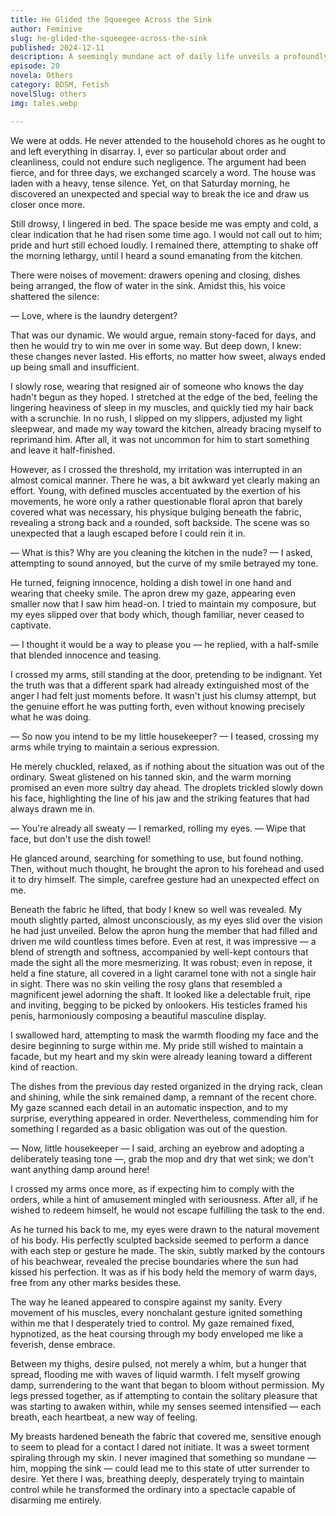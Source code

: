 ```yaml
---
title: He Glided the Squeegee Across the Sink
author: Feminive
slug: he-glided-the-squeegee-across-the-sink
published: 2024-12-11
description: A seemingly mundane act of daily life unveils a profoundly seductive essence.
episode: 20
novela: Others
category: BDSM, Fetish
novelSlug: others
img: tales.webp

---
```


We were at odds. He never attended to the household chores as he ought to and left everything in disarray. I, ever so particular about order and cleanliness, could not endure such negligence. The argument had been fierce, and for three days, we exchanged scarcely a word. The house was laden with a heavy, tense silence. Yet, on that Saturday morning, he discovered an unexpected and special way to break the ice and draw us closer once more.

Still drowsy, I lingered in bed. The space beside me was empty and cold, a clear indication that he had risen some time ago. I would not call out to him; pride and hurt still echoed loudly. I remained there, attempting to shake off the morning lethargy, until I heard a sound emanating from the kitchen.

There were noises of movement: drawers opening and closing, dishes being arranged, the flow of water in the sink. Amidst this, his voice shattered the silence:

— Love, where is the laundry detergent?

That was our dynamic. We would argue, remain stony-faced for days, and then he would try to win me over in some way. But deep down, I knew: these changes never lasted. His efforts, no matter how sweet, always ended up being small and insufficient.

I slowly rose, wearing that resigned air of someone who knows the day hadn't begun as they hoped. I stretched at the edge of the bed, feeling the lingering heaviness of sleep in my muscles, and quickly tied my hair back with a scrunchie. In no rush, I slipped on my slippers, adjusted my light sleepwear, and made my way toward the kitchen, already bracing myself to reprimand him. After all, it was not uncommon for him to start something and leave it half-finished.

However, as I crossed the threshold, my irritation was interrupted in an almost comical manner. There he was, a bit awkward yet clearly making an effort. Young, with defined muscles accentuated by the exertion of his movements, he wore only a rather questionable floral apron that barely covered what was necessary, his physique bulging beneath the fabric, revealing a strong back and a rounded, soft backside. The scene was so unexpected that a laugh escaped before I could rein it in.

— What is this? Why are you cleaning the kitchen in the nude? — I asked, attempting to sound annoyed, but the curve of my smile betrayed my tone.

He turned, feigning innocence, holding a dish towel in one hand and wearing that cheeky smile. The apron drew my gaze, appearing even smaller now that I saw him head-on. I tried to maintain my composure, but my eyes slipped over that body which, though familiar, never ceased to captivate.

— I thought it would be a way to please you — he replied, with a half-smile that blended innocence and teasing.

I crossed my arms, still standing at the door, pretending to be indignant. Yet the truth was that a different spark had already extinguished most of the anger I had felt just moments before. It wasn't just his clumsy attempt, but the genuine effort he was putting forth, even without knowing precisely what he was doing.

— So now you intend to be my little housekeeper? — I teased, crossing my arms while trying to maintain a serious expression.

He merely chuckled, relaxed, as if nothing about the situation was out of the ordinary. Sweat glistened on his tanned skin, and the warm morning promised an even more sultry day ahead. The droplets trickled slowly down his face, highlighting the line of his jaw and the striking features that had always drawn me in.

— You're already all sweaty — I remarked, rolling my eyes. — Wipe that face, but don't use the dish towel!

He glanced around, searching for something to use, but found nothing. Then, without much thought, he brought the apron to his forehead and used it to dry himself. The simple, carefree gesture had an unexpected effect on me.

Beneath the fabric he lifted, that body I knew so well was revealed. My mouth slightly parted, almost unconsciously, as my eyes slid over the vision he had just unveiled. Below the apron hung the member that had filled and driven me wild countless times before. Even at rest, it was impressive — a blend of strength and softness, accompanied by well-kept contours that made the sight all the more mesmerizing. It was robust; even in repose, it held a fine stature, all covered in a light caramel tone with not a single hair in sight. There was no skin veiling the rosy glans that resembled a magnificent jewel adorning the shaft. It looked like a delectable fruit, ripe and inviting, begging to be picked by onlookers. His testicles framed his penis, harmoniously composing a beautiful masculine display.

I swallowed hard, attempting to mask the warmth flooding my face and the desire beginning to surge within me. My pride still wished to maintain a facade, but my heart and my skin were already leaning toward a different kind of reaction.

The dishes from the previous day rested organized in the drying rack, clean and shining, while the sink remained damp, a remnant of the recent chore. My gaze scanned each detail in an automatic inspection, and to my surprise, everything appeared in order. Nevertheless, commending him for something I regarded as a basic obligation was out of the question.

— Now, little housekeeper — I said, arching an eyebrow and adopting a deliberately teasing tone —, grab the mop and dry that wet sink; we don't want anything damp around here!

I crossed my arms once more, as if expecting him to comply with the orders, while a hint of amusement mingled with seriousness. After all, if he wished to redeem himself, he would not escape fulfilling the task to the end.

As he turned his back to me, my eyes were drawn to the natural movement of his body. His perfectly sculpted backside seemed to perform a dance with each step or gesture he made. The skin, subtly marked by the contours of his beachwear, revealed the precise boundaries where the sun had kissed his perfection. It was as if his body held the memory of warm days, free from any other marks besides these.

The way he leaned appeared to conspire against my sanity. Every movement of his muscles, every nonchalant gesture ignited something within me that I desperately tried to control. My gaze remained fixed, hypnotized, as the heat coursing through my body enveloped me like a feverish, dense embrace.

Between my thighs, desire pulsed, not merely a whim, but a hunger that spread, flooding me with waves of liquid warmth. I felt myself growing damp, surrendering to the want that began to bloom without permission. My legs pressed together, as if attempting to contain the solitary pleasure that was starting to awaken within, while my senses seemed intensified — each breath, each heartbeat, a new way of feeling.

My breasts hardened beneath the fabric that covered me, sensitive enough to seem to plead for a contact I dared not initiate. It was a sweet torment spiraling through my skin. I never imagined that something so mundane — him, mopping the sink — could lead me to this state of utter surrender to desire. Yet there I was, breathing deeply, desperately trying to maintain control while he transformed the ordinary into a spectacle capable of disarming me entirely.